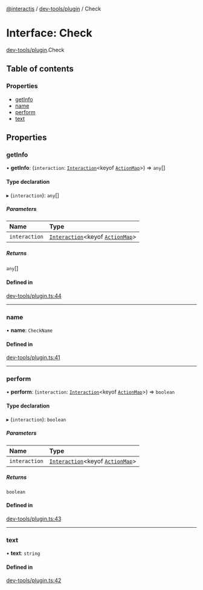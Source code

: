 [@interactjs](../README.md) / [dev-tools/plugin](../modules/dev_tools_plugin.md) / Check

# Interface: Check

[dev-tools/plugin](../modules/dev_tools_plugin.md).Check

## Table of contents

### Properties

- [getInfo](dev_tools_plugin.Check.md#getinfo)
- [name](dev_tools_plugin.Check.md#name)
- [perform](dev_tools_plugin.Check.md#perform)
- [text](dev_tools_plugin.Check.md#text)

## Properties

### getInfo

• **getInfo**: (`interaction`: [`Interaction`](../classes/core_Interaction.Interaction.md)\<keyof [`ActionMap`](core_types.ActionMap.md)\>) => `any`[]

#### Type declaration

▸ (`interaction`): `any`[]

##### Parameters

| Name | Type |
| :------ | :------ |
| `interaction` | [`Interaction`](../classes/core_Interaction.Interaction.md)\<keyof [`ActionMap`](core_types.ActionMap.md)\> |

##### Returns

`any`[]

#### Defined in

[dev-tools/plugin.ts:44](https://github.com/TheRakeshPurohit/interact.js/blob/d3d47461/packages/@interactjs/dev-tools/plugin.ts#L44)

___

### name

• **name**: `CheckName`

#### Defined in

[dev-tools/plugin.ts:41](https://github.com/TheRakeshPurohit/interact.js/blob/d3d47461/packages/@interactjs/dev-tools/plugin.ts#L41)

___

### perform

• **perform**: (`interaction`: [`Interaction`](../classes/core_Interaction.Interaction.md)\<keyof [`ActionMap`](core_types.ActionMap.md)\>) => `boolean`

#### Type declaration

▸ (`interaction`): `boolean`

##### Parameters

| Name | Type |
| :------ | :------ |
| `interaction` | [`Interaction`](../classes/core_Interaction.Interaction.md)\<keyof [`ActionMap`](core_types.ActionMap.md)\> |

##### Returns

`boolean`

#### Defined in

[dev-tools/plugin.ts:43](https://github.com/TheRakeshPurohit/interact.js/blob/d3d47461/packages/@interactjs/dev-tools/plugin.ts#L43)

___

### text

• **text**: `string`

#### Defined in

[dev-tools/plugin.ts:42](https://github.com/TheRakeshPurohit/interact.js/blob/d3d47461/packages/@interactjs/dev-tools/plugin.ts#L42)
